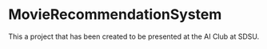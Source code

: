 # MovieRecommendationSystem
This a project that has been created to be presented at the AI Club at SDSU.
